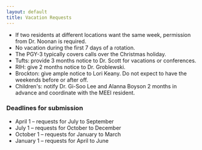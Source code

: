 ```yaml
---
layout: default
title: Vacation Requests
---
```

<ul>
      <li>If two residents at different locations want the same week, permission from Dr. Noonan is required.</li>
      <li>No vacation during the first 7 days of a rotation.</li>
      <li>The PGY-3 typically covers calls over the Christmas holiday.</li>
      <li>Tufts: provide 3&nbsp;months notice to Dr. Scott for vacations or conferences.</li>
      <li>RIH: give 2&nbsp;months notice to Dr. Groblewski.</li>
      <li>Brockton: give ample notice to Lori Keany. Do not expect to have the weekends before or after off.</li>
      <li>Children's: notify Dr. Gi-Soo Lee and Alanna Boyson 2&nbsp;months in advance and coordinate with the MEEI resident.</li>
    </ul>
    <h3>Deadlines for submission</h3>
    <ul>
      <li>April 1 &ndash; requests for July to September</li>
      <li>July 1 &ndash; requests for October to December</li>
      <li>October 1 &ndash; requests for January to March</li>
      <li>January 1 &ndash; requests for April to June</li>
    </ul>
